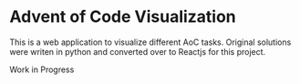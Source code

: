 # Advent of Code Visualization

This is a web application to visualize different AoC tasks. Original solutions were writen in python and converted over to Reactjs for this project.

Work in Progress
